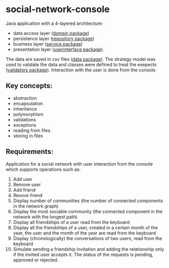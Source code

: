# social-network-console
Java application with a 4-layered architecture: 
- data access layer ([domain package](https://github.com/Iri25/social-network/tree/main/SocialNetwork/src/main/java/socialnetwork/domain))
- persistence layer ([repository package](https://github.com/Iri25/social-network/tree/main/SocialNetwork/src/main/java/socialnetwork/repository))
- business layer ([service package](https://github.com/Iri25/social-network/tree/main/SocialNetwork/src/main/java/socialnetwork/service))
- presentation layer ([userinterface package](https://github.com/Iri25/social-network/tree/main/SocialNetwork/src/main/java/socialnetwork/userinterface)). 

The data are saved in csv files ([data package](https://github.com/Iri25/social-network/tree/main/SocialNetwork/data)). The strategy model was used to validate the data and classes were defined to treat the exepects ([validators package](https://github.com/Iri25/social-network/tree/main/SocialNetwork/src/main/java/socialnetwork/domain/validators)). Interaction with the user is done from the console.

## Key concepts:
- abstraction
- encapsulation
- inheritance
- polymorphism
- validations
- exceptions
- reading from files 
- storing in files

## Requirements:
Application for a social network with user interaction from the console which supports operations such as:
1. Add user
2. Remove user
3. Add friend
4. Revove friend
5. Display number of communities (the number of connected components in the network graph)
6. Display the most sociable community (the connected component in the network with the longest path)
7. Display all friendships of a user read from the keyboard
8. Display all the friendships of a user, created in a certain month of the year, the user and the month of the year are read from the keyboard
9. Display (chronologically) the conversations of two users, read from the keyboard
10. Simulate sending a friendship invitation and adding the relationship only if the invited user accepts it. The status of the requests is pending, approved or rejected.
